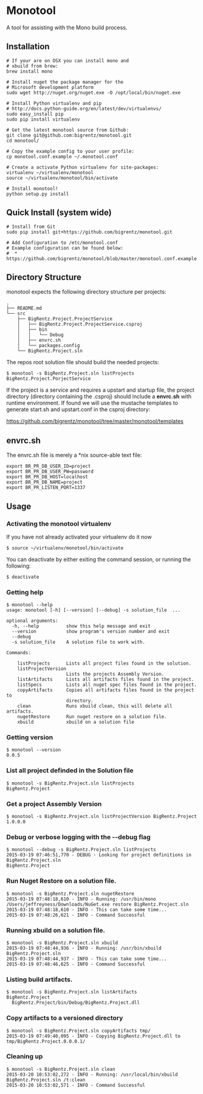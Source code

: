 # Monotool

A tool for assisting with the Mono build process.

## Installation

```
# If your are on OSX you can install mono and 
# xbuild from brew:
brew install mono

# Install nuget the package manager for the
# Microsoft development platform
sudo wget http://nuget.org/nuget.exe -O /opt/local/bin/nuget.exe

# Install Python virtualenv and pip 
# http://docs.python-guide.org/en/latest/dev/virtualenvs/
sudo easy_install pip
sudo pip install virtualenv

# Get the latest monotool source from Github:
git clone git@github.com:bigrentz/monotool.git
cd monotool/

# Copy the example config to your user profile:
cp monotool.conf.example ~/.monotool.conf

# Create a activate Python virtualenv for site-packages:
virtualenv ~/virtualenv/monotool
source ~/virtualenv/monotool/bin/activate

# Install monotool!
python setup.py install
```

## Quick Install (system wide)

```
# Install from Git
sudo pip install git+https://github.com/bigrentz/monotool.git

# Add Configuration to /etc/monotool.conf
# Example configuration can be found below:
#  * https://github.com/bigrentz/monotool/blob/master/monotool.conf.example
```

## Directory Structure

monotool expects the following directory structure per projects:

```
.
├── README.md
└── src
    ├── BigRentz.Project.ProjectService
    │   ├── BigRentz.Project.ProjectService.csproj
    │   ├── bin
    │   │   └── Debug
    │   ├── envrc.sh
    │   └── packages.config
    └── BigRentz.Project.sln
```

The repos root solution file should build the needed projects:

```
$ monotool -s BigRentz.Project.sln listProjects
BigRentz.Project.PorjectService
```

If the project is a service and requires a upstart and startup file,
the project directory (directory containing the .csproj) should
include a **envrc.sh** with runtime environment. If found we will
use the mustache templates to generate start.sh and upstart.conf
in the csproj directory:

   https://github.com/bigrentz/monotool/tree/master/monotool/templates

## envrc.sh

The envrc.sh file is merely a *nix source-able text file:

```
export BR_PR_DB_USER_ID=project
export BR_PR_DB_USER_PW=password
export BR_PR_DB_HOST=localhost
export BR_PR_DB_NAME=project
export BR_PR_LISTEN_PORT=1337
```

## Usage

### Activating the monotool virtualenv

If you have not already activated your virtualenv do it now

```
$ source ~/virtualenv/monotool/bin/activate
```

You can deactivate by either exiting the command session, 
or running the following:

```
$ deactivate
```

### Getting help

```
$ monotool --help
usage: monotool [-h] [--version] [--debug] -s solution_file  ...

optional arguments:
  -h, --help          show this help message and exit
  --version           show program's version number and exit
  --debug
  -s solution_file    A solution file to work with.

Commands:

    listProjects      Lists all project files found in the solution.
    listProjectVersion
                      Lists the projects Assembly Version.
    listArtifacts     Lists all artifacts files found in the project.
    listSpecs         Lists all nuget spec files found in the project.
    copyArtifacts     Copies all artifacts files found in the project to
                      directory.
    clean             Runs xbuild clean, this will delete all artifacts.
    nugetRestore      Run nuget restore on a solution file.
    xbuild            xbuild on a solution file
```

### Getting version

```
$ monotool --version
0.0.5
```

### List all project definded in the Solution file

```
$ monotool -s BigRentz.Project.sln listProjects
BigRentz.Project
```

### Get a project Assembly Version

```
$ monotool -s BigRentz.Project.sln listProjectVersion BigRentz.Project
1.0.0.0
```

### Debug or verbose logging with the --debug flag

```
$ monotool --debug -s BigRentz.Project.sln listProjects
2015-03-19 07:46:51,770 - DEBUG - Looking for project definitions in BigRentz.Project.sln
BigRentz.Project
```

### Run Nuget Restore on a solution file.

```
$ monotool -s BigRentz.Project.sln nugetRestore
2015-03-19 07:48:18,610 - INFO - Running: /usr/bin/mono /Users/jeffreyness/Downloads/NuGet.exe restore BigRentz.Project.sln
2015-03-19 07:48:18,610 - INFO - This can take some time...
2015-03-19 07:48:26,621 - INFO - Command Successful
```

### Running xbuild on a solution file.

```
$ monotool -s BigRentz.Project.sln xbuild
2015-03-19 07:48:44,936 - INFO - Running: /usr/bin/xbuild BigRentz.Project.sln
2015-03-19 07:48:44,937 - INFO - This can take some time...
2015-03-19 07:48:46,625 - INFO - Command Successful
```

### Listing build artifacts.

```
$ monotool -s BigRentz.Project.sln listArtifacts
BigRentz.Project
  BigRentz.Project/bin/Debug/BigRentz.Project.dll
```

### Copy artifacts to a versioned directory

```
$ monotool -s BigRentz.Project.sln copyArtifacts tmp/
2015-03-19 07:49:40,095 - INFO - Copying BigRentz.Project.dll to tmp/BigRentz.Project.0.0.0.1/
```

### Cleaning up

```
$ monotool -s BigRentz.Project.sln clean
2015-03-20 10:53:02,272 - INFO - Running: /usr/local/bin/xbuild BigRentz.Project.sln /t:clean
2015-03-20 10:53:02,571 - INFO - Command Successful

